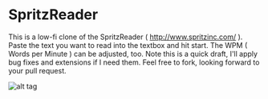SpritzReader
============

This is a low-fi clone of the SpritzReader ( http://www.spritzinc.com/ ). Paste the text you want to read into the textbox and hit start. The WPM ( Words per Minute ) can be adjusted, too.
Note this is a quick draft, I'll apply bug fixes and extensions if I need them. Feel free to fork, looking forward to your pull request.

![alt tag](https://raw.github.com/mrzl/SpritzReader/master/image/preview.png)